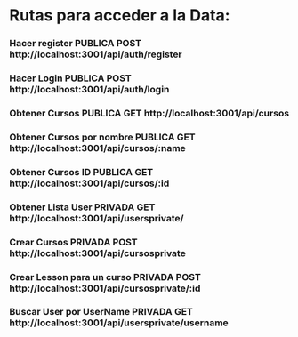 # Rutas para acceder a la Data:

### Hacer register **PUBLICA** **POST** http://localhost:3001/api/auth/register

### Hacer Login **PUBLICA** **POST** http://localhost:3001/api/auth/login

### Obtener Cursos **PUBLICA** **GET** http://localhost:3001/api/cursos

### Obtener Cursos por nombre **PUBLICA** **GET** http://localhost:3001/api/cursos/:name

### Obtener Cursos ID **PUBLICA** **GET** http://localhost:3001/api/cursos/:id

### Obtener Lista User **PRIVADA** **GET** http://localhost:3001/api/usersprivate/

### Crear Cursos **PRIVADA** **POST** http://localhost:3001/api/cursosprivate

### Crear Lesson para un curso **PRIVADA** **POST** http://localhost:3001/api/cursosprivate/:id

### Buscar User por UserName **PRIVADA** **GET** http://localhost:3001/api/usersprivate/username
